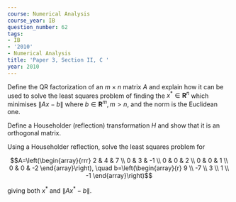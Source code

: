 ```yaml
---
course: Numerical Analysis
course_year: IB
question_number: 62
tags:
- IB
- '2010'
- Numerical Analysis
title: 'Paper 3, Section II, C '
year: 2010
---
```




Define the QR factorization of an $m \times n$ matrix $A$ and explain how it can be used to solve the least squares problem of finding the $x^{*} \in \mathbf{R}^{n}$ which minimises $\|A x-b\|$ where $b \in \mathbf{R}^{m}, m>n$, and the norm is the Euclidean one.

Define a Householder (reflection) transformation $H$ and show that it is an orthogonal matrix.

Using a Householder reflection, solve the least squares problem for

$$A=\left(\begin{array}{rrr}
2 & 4 & 7 \\
0 & 3 & -1 \\
0 & 0 & 2 \\
0 & 0 & 1 \\
0 & 0 & -2
\end{array}\right), \quad b=\left(\begin{array}{r}
9 \\
-7 \\
3 \\
1 \\
-1
\end{array}\right)$$

giving both $x^{*}$ and $\left\|A x^{*}-b\right\|$.